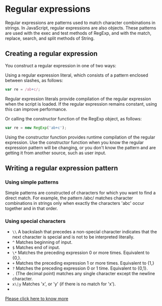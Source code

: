 # Regular expressions

Regular expressions are patterns used to match character combinations in strings. In JavaScript, regular expressions are also objects. These patterns are used with the exec and test methods of RegExp, and with the match, replace, search, and split methods of String. 

## Creating a regular expression
You construct a regular expression in one of two ways:

Using a regular expression literal, which consists of a pattern enclosed between slashes, as follows:
```javascript
var re = /ab+c/;
```

Regular expression literals provide compilation of the regular expression when the script is loaded. If the regular expression remains constant, using this can improve performance.

Or calling the constructor function of the RegExp object, as follows:
```javascript
var re = new RegExp('ab+c');
```

Using the constructor function provides runtime compilation of the regular expression. Use the constructor function when you know the regular expression pattern will be changing, or you don't know the pattern and are getting it from another source, such as user input.

## Writing a regular expression pattern

### Using simple patterns
Simple patterns are constructed of characters for which you want to find a direct match. For example, the pattern /abc/ matches character combinations in strings only when exactly the characters 'abc' occur together and in that order.

### Using special characters

- `\\` A backslash that precedes a non-special character indicates that the next character is special and is not to be interpreted literally.
- `^` Matches beginning of input.
- `$` Matches end of input.
- `\*` Matches the preceding expression 0 or more times. Equivalent to {0,}.
- `+` Matches the preceding expression 1 or more times. Equivalent to {1,}
- `?` Matches the preceding expression 0 or 1 time. Equivalent to {0,1}.
- `.` (The decimal point) matches any single character except the newline character.
- `x\|y` Matches 'x', or 'y' (if there is no match for 'x').
- 

[Please click here to know more](https://developer.mozilla.org/en-US/docs/Web/JavaScript/Guide/Regular_Expressions#Using_special_characters)
